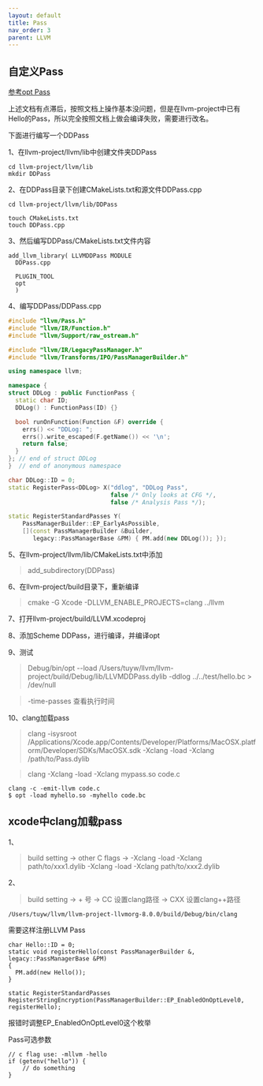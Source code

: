 ```yaml
---
layout: default
title: Pass
nav_order: 3
parent: LLVM
---
```


## 自定义Pass

[参考opt Pass](https://llvm.org/docs/WritingAnLLVMPass.html#running-a-pass-with-opt)

上述文档有点滞后，按照文档上操作基本没问题，但是在llvm-project中已有Hello的Pass，所以完全按照文档上做会编译失败，需要进行改名。

下面进行编写一个DDPass

1、在llvm-project/llvm/lib中创建文件夹DDPass
~~~
cd llvm-project/llvm/lib
mkdir DDPass
~~~

2、在DDPass目录下创建CMakeLists.txt和源文件DDPass.cpp
~~~
cd llvm-project/llvm/lib/DDPass

touch CMakeLists.txt
touch DDPass.cpp
~~~

3、然后编写DDPass/CMakeLists.txt文件内容
~~~
add_llvm_library( LLVMDDPass MODULE
  DDPass.cpp

  PLUGIN_TOOL
  opt
  )
~~~

4、编写DDPass/DDPass.cpp
~~~ c++
#include "llvm/Pass.h"
#include "llvm/IR/Function.h"
#include "llvm/Support/raw_ostream.h"

#include "llvm/IR/LegacyPassManager.h"
#include "llvm/Transforms/IPO/PassManagerBuilder.h"

using namespace llvm;

namespace {
struct DDLog : public FunctionPass {
  static char ID;
  DDLog() : FunctionPass(ID) {}

  bool runOnFunction(Function &F) override {
    errs() << "DDLog: ";
    errs().write_escaped(F.getName()) << '\n';
    return false;
  }
}; // end of struct DDLog
}  // end of anonymous namespace

char DDLog::ID = 0;
static RegisterPass<DDLog> X("ddlog", "DDLog Pass",
                             false /* Only looks at CFG */,
                             false /* Analysis Pass */);

static RegisterStandardPasses Y(
    PassManagerBuilder::EP_EarlyAsPossible,
    [](const PassManagerBuilder &Builder,
       legacy::PassManagerBase &PM) { PM.add(new DDLog()); });
~~~

5、在llvm-project/llvm/lib/CMakeLists.txt中添加
> add_subdirectory(DDPass)

6、在llvm-project/build目录下，重新编译
>  cmake -G Xcode -DLLVM_ENABLE_PROJECTS=clang ../llvm

7、打开llvm-project/build/LLVM.xcodeproj

8、添加Scheme DDPass，进行编译，并编译opt

9、测试
> Debug/bin/opt --load /Users/tuyw/llvm/llvm-project/build/Debug/lib/LLVMDDPass.dylib  -ddlog ../../test/hello.bc > /dev/null 

> -time-passes 查看执行时间

10、clang加载pass
>clang -isysroot /Applications/Xcode.app/Contents/Developer/Platforms/MacOSX.platform/Developer/SDKs/MacOSX.sdk -Xclang -load -Xclang /path/to/Pass.dylib

> clang -Xclang -load -Xclang mypass.so code.c

~~~
clang -c -emit-llvm code.c
$ opt -load myhello.so -myhello code.bc
~~~

## xcode中clang加载pass
1、

> build setting -> other C flags -> -Xclang -load -Xclang path/to/xxx1.dylib -Xclang -load -Xclang path/to/xxx2.dylib

2、

> build setting -> + 号 -> CC 设置clang路径 -> CXX 设置clang++路径
~~~
/Users/tuyw/llvm/llvm-project-llvmorg-8.0.0/build/Debug/bin/clang
~~~

需要这样注册LLVM Pass
~~~
char Hello::ID = 0;
static void registerHello(const PassManagerBuilder &, legacy::PassManagerBase &PM)
{
  PM.add(new Hello());
}

static RegisterStandardPasses RegisterStringEncryption(PassManagerBuilder::EP_EnabledOnOptLevel0, registerHello);

~~~

报错时调整EP_EnabledOnOptLevel0这个枚举


Pass可选参数
~~~
// c flag use: -mllvm -hello
if (getenv("hello")) {
    // do something
}
~~~